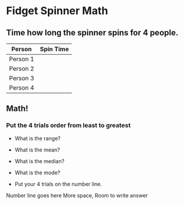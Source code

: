 # Fidget Spinner Math

## Time how long the spinner spins for 4 people. 


Person | Spin Time
------------ | -------------
Person 1 |
Person 2 |
Person 3 |
Person 4 |


## Math!

### Put the 4 trials order from least to greatest

- What is the range?

- What is the mean?

- What is the median? 

- What is the mode?

- Put your 4 trials on the number line.

Number line goes here
More space, Room to write answer 

